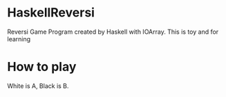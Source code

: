 # HaskellReversi
Reversi Game Program created by Haskell with IOArray. This is toy and for learning

# How to play
White is A, Black is B.